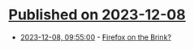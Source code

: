 # [Published on 2023-12-08](index.md)

* [2023-12-08, 09:55:00](https://soylentnews.org/article.pl?sid=23/12/07/146246&from=rss) - [Firefox on the Brink?](https://soylentnews.org/article.pl?sid=23/12/07/146246&from=rss)
